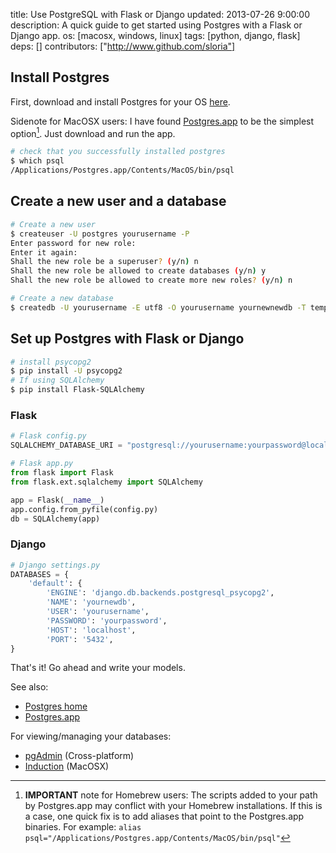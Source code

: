 title: Use PostgreSQL with Flask or Django
updated: 2013-07-26 9:00:00
description: A quick guide to get started using Postgres with a Flask or Django app.
os: [macosx, windows, linux]
tags: [python, django, flask]
deps: []
contributors: ["http://www.github.com/sloria"] 

## Install Postgres

First, download and install Postgres for your OS [here](http://www.postgresql.org/download/).

Sidenote for MacOSX users: I have found [Postgres.app](http://postgresapp.com/) to be the simplest option[^brew-warning]. Just download and run the app.

```bash
# check that you successfully installed postgres
$ which psql
/Applications/Postgres.app/Contents/MacOS/bin/psql
```
## Create a new user and a database

```bash
# Create a new user
$ createuser -U postgres yourusername -P
Enter password for new role:
Enter it again:
Shall the new role be a superuser? (y/n) n
Shall the new role be allowed to create databases (y/n) y
Shall the new role be allowed to create more new roles? (y/n) n

# Create a new database
$ createdb -U yourusername -E utf8 -O yourusername yournewnewdb -T template0
```

## Set up Postgres with Flask or Django

```bash
# install psycopg2
$ pip install -U psycopg2
# If using SQLAlchemy
$ pip install Flask-SQLAlchemy
```

### Flask

```python
# Flask config.py
SQLALCHEMY_DATABASE_URI = "postgresql://yourusername:yourpassword@localhost/yournewdb"
```
```python
# Flask app.py
from flask import Flask
from flask.ext.sqlalchemy import SQLAlchemy

app = Flask(__name__)
app.config.from_pyfile(config.py)
db = SQLAlchemy(app)
```

### Django

```python
# Django settings.py
DATABASES = {
    'default': {
        'ENGINE': 'django.db.backends.postgresql_psycopg2',
        'NAME': 'yournewdb',
        'USER': 'yourusername',
        'PASSWORD': 'yourpassword',
        'HOST': 'localhost',
        'PORT': '5432',
}
```

That's it! Go ahead and write your models.

See also:

- [Postgres home](http://www.postgresql.org/)
- [Postgres.app](http://postgresapp.com/)

For viewing/managing your databases:

- [pgAdmin](http://www.pgadmin.org/) (Cross-platform)
- [Induction](http://inductionapp.com/) (MacOSX)

[^brew-warning]: **IMPORTANT** note for Homebrew users: The scripts added to your path by Postgres.app may conflict with your Homebrew installations. If this is a case, one quick fix is to add aliases that point to the Postgres.app binaries. For example: `alias psql="/Applications/Postgres.app/Contents/MacOS/bin/psql"`

